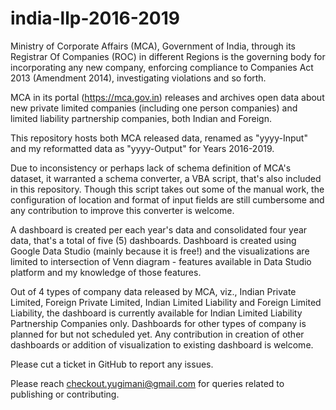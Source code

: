 # india-llp-2016-2019

Ministry of Corporate Affairs (MCA), Government of India, through its Registrar Of Companies (ROC) in different Regions is the governing body for incorporating any new company, enforcing compliance to Companies Act 2013 (Amendment 2014), investigating violations and so forth. 

MCA in its portal (https://mca.gov.in) releases and archives open data about new private limited companies (including one person companies) and limited liability partnership companies, both Indian and Foreign. 

This repository hosts both MCA released data, renamed as "yyyy-Input" and my reformatted data as "yyyy-Output" for Years 2016-2019. 

Due to inconsistency or perhaps lack of schema definition of MCA's dataset, it warranted a schema converter, a VBA script, that's also included in this repository. Though this script takes out some of the manual work, the configuration of location and format of input fields are still cumbersome and any contribution to improve this converter is welcome. 

A dashboard is created per each year's data and consolidated four year data, that's a total of five (5) dashboards. Dashboard is created using Google Data Studio (mainly because it is free!) and the visualizations are limited to intersection of Venn diagram - features available in Data Studio platform and my knowledge of those features. 

Out of 4 types of company data released by MCA, viz., Indian Private Limited, Foreign Private Limited, Indian Limited Liability and Foreign Limited Liability, the dashboard is currently available for Indian Limited Liability Partnership Companies only. Dashboards for other types of company is planned for but not scheduled yet. Any contribution in creation of other dashboards or addition of visualization to existing dashboard is welcome. 

Please cut a ticket in GitHub to report any issues. 

Please reach checkout.yugimani@gmail.com for queries related to publishing or contributing. 
